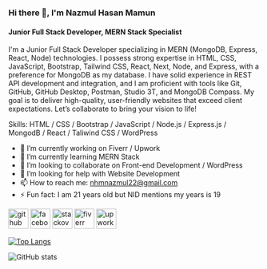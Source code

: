 ### Hi there 👋, I'm Nazmul Hasan Mamun
#### Junior Full Stack Developer, MERN Stack Specialist 
I'm a Junior Full Stack Developer specializing in MERN (MongoDB, Express, React, Node) technologies. I possess strong expertise in HTML, CSS, JavaScript, Bootstrap, Tailwind CSS, React, Next, Node, and Express, with a preference for MongoDB as my database. I have solid experience in REST API development and integration, and I am proficient with tools like Git, GitHub, GitHub Desktop, Postman, Studio 3T, and MongoDB Compass. My goal is to deliver high-quality, user-friendly websites that exceed client expectations. Let’s collaborate to bring your vision to life!

Skills: HTML / CSS / Bootstrap / JavaScript / Node.js / Express.js / MongodB / React / Taliwind CSS / WordPress

- 🔭 I’m currently working on Fiverr / Upwork 
- 🌱 I’m currently learning MERN Stack 
- 👯 I’m looking to collaborate on Front-end Development / WordPress 
- 🤔 I’m looking for help with Website Development 
- 📫 How to reach me: nhmnazmul22@gmail.com 
- ⚡ Fun fact: I am 21 years old but NID mentions my years is 19 


[<img src='https://cdn.jsdelivr.net/npm/simple-icons@3.0.1/icons/github.svg' alt='github' height='40'>](https://github.com/nhmnazmul22)  [<img src='https://cdn.jsdelivr.net/npm/simple-icons@3.0.1/icons/facebook.svg' alt='facebook' height='40'>](https://www.facebook.com/nhmnazmul71)  [<img src='https://cdn.jsdelivr.net/npm/simple-icons@3.0.1/icons/stackoverflow.svg' alt='stackoverflow' height='40'>](https://stackoverflow.com/users/21237850)  [<img src='https://cdn.jsdelivr.net/npm/simple-icons@3.0.1/icons/fiverr.svg' alt='fiverr' height='40'>](https://www.fiverr.com/nhmnazmul22)  [<img src='https://cdn.jsdelivr.net/npm/simple-icons@3.0.1/icons/upwork.svg' alt='upwork' height='40'>](https://www.upwork.com/freelancers/~01af6686de14f3d655)  

[![Top Langs](https://github-readme-stats.vercel.app/api/top-langs/?username=nhmnazmul22)](https://github.com/anuraghazra/github-readme-stats)

![GitHub stats](https://github-readme-stats.vercel.app/api?username=nhmnazmul22&show_icons=true)  

